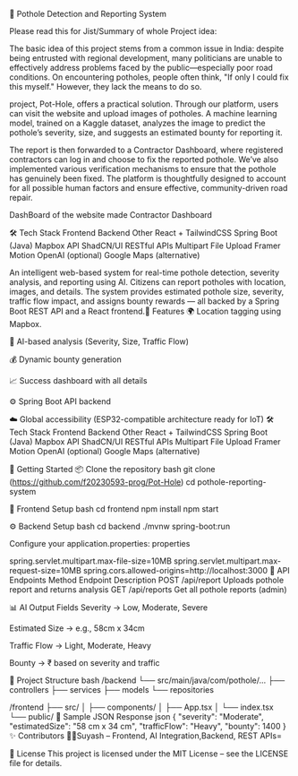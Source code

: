 🚧 Pothole Detection and Reporting System

Please read this for Jist/Summary of whole Project idea:

The basic idea of this project stems from a common issue in India: despite being entrusted with regional development, many politicians are unable to effectively address problems faced by the public—especially poor road conditions. On encountering potholes, people often think, "If only I could fix this myself." However, they lack the means to do so.

 project, Pot-Hole,  offers a practical solution. Through our platform, users can visit the website and upload images of potholes. A machine learning model, trained on a Kaggle dataset, analyzes the image to predict the pothole’s severity, size, and suggests an estimated bounty for reporting it.

The report is then forwarded to a Contractor Dashboard, where registered contractors can log in and choose to fix the reported pothole. We’ve also implemented various verification mechanisms to ensure that the pothole has genuinely been fixed. The platform is thoughtfully designed to account for all possible human factors and ensure effective, community-driven road repair.

DashBoard of the website made Contractor Dashboard

🛠️ Tech Stack Frontend Backend Other React + TailwindCSS Spring Boot (Java) Mapbox API ShadCN/UI RESTful APIs Multipart File Upload Framer Motion OpenAI (optional) Google Maps (alternative)

An intelligent web-based system for real-time pothole detection, severity analysis, and reporting using AI. Citizens can report potholes with location, images, and details. The system provides estimated pothole size, severity, traffic flow impact, and assigns bounty rewards — all backed by a Spring Boot REST API and a React frontend.📸 Features 🌍 Location tagging using Mapbox.

🧠 AI-based analysis (Severity, Size, Traffic Flow)

💰 Dynamic bounty generation

📈 Success dashboard with all details

⚙️ Spring Boot API backend

☁️ Global accessibility (ESP32-compatible architecture ready for IoT) 🛠️ Tech Stack Frontend Backend Other React + TailwindCSS Spring Boot (Java) Mapbox API ShadCN/UI RESTful APIs Multipart File Upload Framer Motion OpenAI (optional) Google Maps (alternative)

🚀 Getting Started 📦 Clone the repository bash git clone (https://github.com/f20230593-prog/Pot-Hole) cd pothole-reporting-system

🧩 Frontend Setup bash cd frontend npm install npm start

⚙️ Backend Setup bash cd backend ./mvnw spring-boot:run

Configure your application.properties: properties

spring.servlet.multipart.max-file-size=10MB spring.servlet.multipart.max-request-size=10MB spring.cors.allowed-origins=http://localhost:3000 📡 API Endpoints Method Endpoint Description POST /api/report Uploads pothole report and returns analysis GET /api/reports Get all pothole reports (admin)

📊 AI Output Fields Severity → Low, Moderate, Severe

Estimated Size → e.g., 58cm x 34cm

Traffic Flow → Light, Moderate, Heavy

Bounty → ₹ based on severity and traffic

📁 Project Structure bash /backend └── src/main/java/com/pothole/... ├── controllers ├── services ├── models └── repositories

/frontend ├── src/ │ ├── components/ │ ├── App.tsx │ └── index.tsx └── public/ 🧪 Sample JSON Response json { "severity": "Moderate", "estimatedSize": "58 cm x 34 cm", "trafficFlow": "Heavy", "bounty": 1400 } 
✨ Contributors 👨‍💻Suyash – Frontend, AI Integration,Backend, REST APIs=

📜 License This project is licensed under the MIT License – see the LICENSE file for details.
